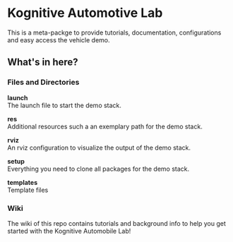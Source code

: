 # Kognitive Automotive Lab 

This is a meta-packge to provide tutorials, documentation, configurations and easy access the vehicle demo.

## What's in here?

### Files and Directories

**launch**\
The launch file to start the demo stack.

**res**\
Additional resources such a an exemplary path for the demo stack.

**rviz**\
An rviz configuration to visualize the output of the demo stack.

**setup**\
Everything you need to clone all packages for the demo stack.

**templates**\
Template files

### Wiki

The wiki of this repo contains tutorials and background info to help you get started with the Kognitive Automobile Lab!
